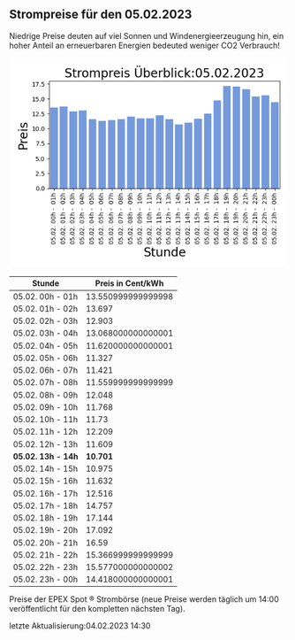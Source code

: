 
## Strompreise für den 05.02.2023

Niedrige Preise deuten auf viel Sonnen und Windenergieerzeugung hin, ein hoher Anteil an erneuerbaren Energien bedeuted weniger CO2 Verbrauch!

![Strompreis übersicht](imgs/strompreis_uebersicht.png)

| Stunde | Preis in Cent/kWh |
|---|---|
| 05.02. 00h -  01h | 13.550999999999998 | 
| 05.02. 01h -  02h | 13.697 | 
| 05.02. 02h -  03h | 12.903 | 
| 05.02. 03h -  04h | 13.068000000000001 | 
| 05.02. 04h -  05h | 11.620000000000001 | 
| 05.02. 05h -  06h | 11.327 | 
| 05.02. 06h -  07h | 11.421 | 
| 05.02. 07h -  08h | 11.559999999999999 | 
| 05.02. 08h -  09h | 12.048 | 
| 05.02. 09h -  10h | 11.768 | 
| 05.02. 10h -  11h | 11.73 | 
| 05.02. 11h -  12h | 12.209 | 
| 05.02. 12h -  13h | 11.609 | 
| **05.02. 13h -  14h** | **10.701** | 
| 05.02. 14h -  15h | 10.975 | 
| 05.02. 15h -  16h | 11.632 | 
| 05.02. 16h -  17h | 12.516 | 
| 05.02. 17h -  18h | 14.757 | 
| 05.02. 18h -  19h | 17.144 | 
| 05.02. 19h -  20h | 17.092 | 
| 05.02. 20h -  21h | 16.59 | 
| 05.02. 21h -  22h | 15.366999999999999 | 
| 05.02. 22h -  23h | 15.577000000000002 | 
| 05.02. 23h -  00h | 14.418000000000001 | 

Preise der EPEX Spot ® Strombörse (neue Preise werden täglich um 14:00 veröffentlicht für den kompletten nächsten Tag).

letzte Aktualisierung:04.02.2023 14:30